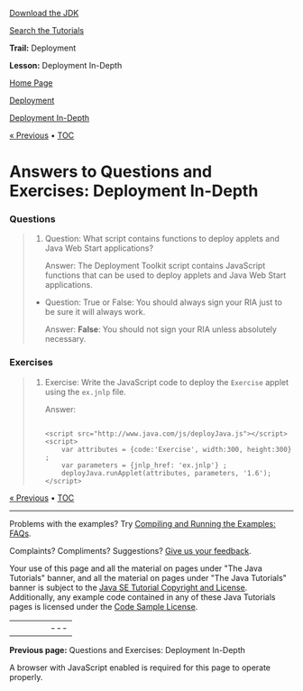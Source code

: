[Download
the JDK](http://java.sun.com/javase/6/download.jsp)
  
[Search the
Tutorials](../../../search.html)

**Trail:** Deployment
  
**Lesson:** Deployment In-Depth

[Home Page](../../../index.html)
>
[Deployment](../../index.html)
>
[Deployment In-Depth](../index.html)

[« Previous](../QandE/questions.html) • [TOC](../../TOC.html)

# Answers to Questions and Exercises: Deployment In-Depth

### Questions

> 1. Question:
>    What script contains functions to deploy applets and Java Web Start
>    applications?
>
>    Answer:
>    The Deployment Toolkit script contains JavaScript functions that can be used to
>    deploy applets and Java Web Start applications.
>
> - Question:
>   True or False:
>   You should always sign your RIA just to be sure it will always work.
>
>   Answer:
>   **False**: You should not sign your RIA unless absolutely necessary.

### Exercises

> 1. Exercise:
>    Write the JavaScript code to deploy the `Exercise`
>    applet using the `ex.jnlp` file.
>
>    Answer:
>
>    ```
>
>    <script src="http://www.java.com/js/deployJava.js"></script>
>    <script> 
>        var attributes = {code:'Exercise', width:300, height:300} ; 
>        var parameters = {jnlp_href: 'ex.jnlp'} ; 
>        deployJava.runApplet(attributes, parameters, '1.6'); 
>    </script>
>
>    ```

[« Previous](../QandE/questions.html)
•
[TOC](../../TOC.html)


---

Problems with the examples? Try [Compiling and Running
the Examples: FAQs](../../../information/run-examples.html).
  
Complaints? Compliments? Suggestions? [Give
us your feedback](http://download.oracle.com/javase/feedback.html).

Your use of this page and all the material on pages under "The Java Tutorials" banner,
and all the material on pages under "The Java Tutorials" banner is subject to the [Java SE Tutorial Copyright
and License](../../../information/license.html).
Additionally, any example code contained in any of these Java
Tutorials pages is licensed under the
[Code
Sample License](http://developers.sun.com/license/berkeley_license.html).

|  |  |  |  |  |
| --- | --- | --- | --- | --- |
| |  |  | | --- | --- | | duke image | Oracle logo | | [About Oracle](http://www.oracle.com/us/corporate/index.html) | [Oracle Technology Network](http://www.oracle.com/technology/index.html) | [Terms of Service](https://www.samplecode.oracle.com/servlets/CompulsoryClickThrough?type=TermsOfService) | Copyright © 1995, 2011 Oracle and/or its affiliates. All rights reserved. |

**Previous page:** Questions and Exercises: Deployment In-Depth




A browser with JavaScript enabled is required for this page to operate properly.